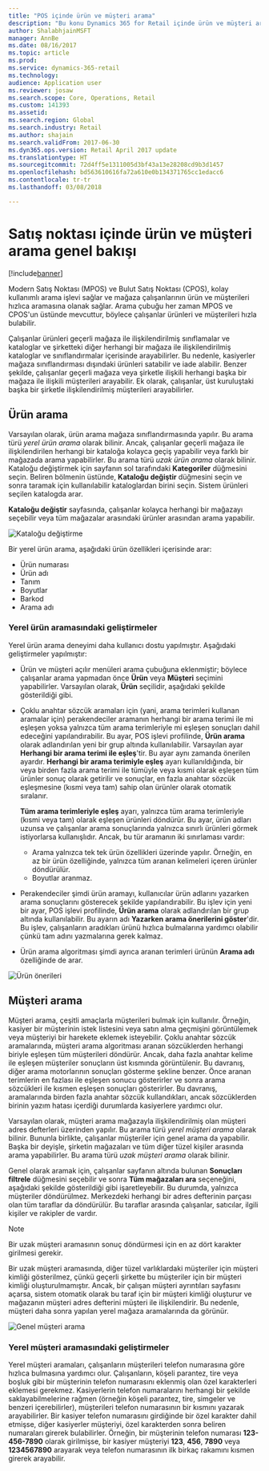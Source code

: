```yaml
---
title: "POS içinde ürün ve müşteri arama"
description: "Bu konu Dynamics 365 for Retail içinde ürün ve müşteri arama özelliğinde yapılmış olan iyileştirmeler hakkında genel bakış sağlar."
author: ShalabhjainMSFT
manager: AnnBe
ms.date: 08/16/2017
ms.topic: article
ms.prod: 
ms.service: dynamics-365-retail
ms.technology: 
audience: Application user
ms.reviewer: josaw
ms.search.scope: Core, Operations, Retail
ms.custom: 141393
ms.assetid: 
ms.search.region: Global
ms.search.industry: Retail
ms.author: shajain
ms.search.validFrom: 2017-06-30
ms.dyn365.ops.version: Retail April 2017 update
ms.translationtype: HT
ms.sourcegitcommit: 72d4ff5e1311005d3bf43a13e28208cd9b3d1457
ms.openlocfilehash: bd563610616fa72a610e0b134371765cc1edacc6
ms.contentlocale: tr-tr
ms.lasthandoff: 03/08/2018

---
```


# <a name="overview-of-product-and-customer-search-in-point-of-sale"></a>Satış noktası içinde ürün ve müşteri arama genel bakışı

[!include[banner](includes/banner.md)]

Modern Satış Noktası (MPOS) ve Bulut Satış Noktası (CPOS), kolay kullanımlı arama işlevi sağlar ve mağaza çalışanlarının ürün ve müşterileri hızlıca aramasına olanak sağlar. Arama çubuğu her zaman MPOS ve CPOS'un üstünde mevcuttur, böylece çalışanlar ürünleri ve müşterileri hızla bulabilir.

Çalışanlar ürünleri geçerli mağaza ile ilişkilendirilmiş sınıflamalar ve kataloglar ve şirketteki diğer herhangi bir mağaza ile ilişkilendirilmiş kataloglar ve sınıflandırmalar içerisinde arayabilirler. Bu nedenle, kasiyerler mağaza sınıflandırması dışındaki ürünleri satabilir ve iade alabilir. Benzer şekilde, çalışanlar geçerli mağaza veya şirketle ilişkili herhangi başka bir mağaza ile ilişkili müşterileri arayabilir. Ek olarak, çalışanlar, üst kuruluştaki başka bir şirketle ilişkilendirilmiş müşterileri arayabilirler.

## <a name="product-search"></a>Ürün arama 

Varsayılan olarak, ürün arama mağaza sınıflandırmasında yapılır. Bu arama türü *yerel ürün arama* olarak bilinir. Ancak, çalışanlar geçerli mağaza ile ilişkilendirilen herhangi bir kataloğa kolayca geçiş yapabilir veya farklı bir mağazada arama yapabilirler. Bu arama türü *uzak ürün arama* olarak bilinir. Kataloğu değiştirmek için sayfanın sol tarafındaki **Kategoriler** düğmesini seçin. Beliren bölmenin üstünde, **Kataloğu değiştir** düğmesini seçin ve sonra taramak için kullanılabilir kataloglardan birini seçin. Sistem ürünleri seçilen katalogda arar.

**Kataloğu değiştir** sayfasında, çalışanlar kolayca herhangi bir mağazayı seçebilir veya tüm mağazalar arasındaki ürünler arasından arama yapabilir.

![Kataloğu değiştirme](./media/Changecatalog.png "Kataloğu değiştirme")
 
Bir yerel ürün arama, aşağıdaki ürün özellikleri içerisinde arar:

- Ürün numarası
- Ürün adı
- Tanım
- Boyutlar
- Barkod
- Arama adı

### <a name="enhancements-to-local-product-searches"></a>Yerel ürün aramasındaki geliştirmeler

Yerel ürün arama deneyimi daha kullanıcı dostu yapılmıştır. Aşağıdaki geliştirmeler yapılmıştır:

- Ürün ve müşteri açılır menüleri arama çubuğuna eklenmiştir; böylece çalışanlar arama yapmadan önce **Ürün** veya **Müşteri** seçimini yapabilirler. Varsayılan olarak, **Ürün** seçilidir, aşağıdaki şekilde gösterildiği gibi.
- Çoklu anahtar sözcük aramaları için (yani, arama terimleri kullanan aramalar için) perakendeciler aramanın herhangi bir arama terimi ile mi eşleşen yoksa yalnızca tüm arama terimleriyle mi eşleşen sonuçları dahil edeceğini yapılandırabilir. Bu ayar, POS işlevi profilinde, **Ürün arama** olarak adlandırılan yeni bir grup altında kullanılabilir. Varsayılan ayar **Herhangi bir arama terimi ile eşleş**'tir. Bu ayar aynı zamanda önerilen ayardır. **Herhangi bir arama terimiyle eşleş** ayarı kullanıldığında, bir veya birden fazla arama terimi ile tümüyle veya kısmi olarak eşleşen tüm ürünler sonuç olarak getirilir ve sonuçlar, en fazla anahtar sözcük eşleşmesine (kısmi veya tam) sahip olan ürünler olarak otomatik sıralanır.

    **Tüm arama terimleriyle eşleş** ayarı, yalnızca tüm arama terimleriyle (kısmi veya tam) olarak eşleşen ürünleri döndürür. Bu ayar, ürün adları uzunsa ve çalışanlar arama sonuçlarında yalnızca sınırlı ürünleri görmek istiyorlarsa kullanışlıdır. Ancak, bu tür aramanın iki sınırlaması vardır:

    - Arama yalnızca tek tek ürün özellikleri üzerinde yapılır. Örneğin, en az bir ürün özelliğinde, yalnızca tüm aranan kelimeleri içeren ürünler döndürülür.
    - Boyutlar aranmaz.

- Perakendeciler şimdi ürün aramayı, kullanıcılar ürün adlarını yazarken arama sonuçlarını gösterecek şekilde yapılandırabilir. Bu işlev için yeni bir ayar, POS işlevi profilinde, **Ürün arama** olarak adlandırılan bir grup altında kullanılabilir. Bu ayarın adı **Yazarken arama önerilerini göster**'dir. Bu işlev, çalışanların aradıkları ürünü hızlıca bulmalarına yardımcı olabilir çünkü tam adını yazmalarına gerek kalmaz.
- Ürün arama algoritması şimdi ayrıca aranan terimleri ürünün **Arama adı** özelliğinde de arar.

![Ürün önerileri](./media/Productsuggestions.png "Ürün önerileri")

## <a name="customer-search"></a>Müşteri arama

Müşteri arama, çeşitli amaçlarla müşterileri bulmak için kullanılır. Örneğin, kasiyer bir müşterinin istek listesini veya satın alma geçmişini görüntülemek veya müşteriyi bir harekete eklemek isteyebilir. Çoklu anahtar sözcük aramalarında, müşteri arama algoritması aranan sözcüklerden herhangi biriyle eşleşen tüm müşterileri döndürür. Ancak, daha fazla anahtar kelime ile eşleşen müşteriler sonuçların üst kısmında görüntülenir. Bu davranış, diğer arama motorlarının sonuçları gösterme şekline benzer. Önce aranan terimlerin en fazlası ile eşleşen sonucu gösterirler ve sonra arama sözcükleri ile kısmen eşleşen sonuçları gösterirler. Bu davranış, aramalarında birden fazla anahtar sözcük kullandıkları, ancak sözcüklerden birinin yazım hatası içerdiği durumlarda kasiyerlere yardımcı olur.

Varsayılan olarak, müşteri arama mağazayla ilişkilendirilmiş olan müşteri adres defterleri üzerinden yapılır. Bu arama türü *yerel müşteri arama* olarak bilinir. Bununla birlikte, çalışanlar müşteriler için genel arama da yapabilir. Başka bir deyişle, şirketin mağazaları ve tüm diğer tüzel kişiler arasında arama yapabilirler. Bu arama türü *uzak müşteri arama* olarak bilinir.

Genel olarak aramak için, çalışanlar sayfanın altında bulunan **Sonuçları filtrele** düğmesini seçebilir ve sonra **Tüm mağazaları ara** seçeneğini, aşağıdaki şekilde gösterildiği gibi işaretleyebilir. Bu durumda, yalnızca müşteriler döndürülmez. Merkezdeki herhangi bir adres defterinin parçası olan tüm taraflar da döndürülür. Bu taraflar arasında çalışanlar, satıcılar, ilgili kişiler ve rakipler de vardır.

> [!NOTE]
> Bir uzak müşteri aramasının sonuç döndürmesi için en az dört karakter girilmesi gerekir.

Bir uzak müşteri aramasında, diğer tüzel varlıklardaki müşteriler için müşteri kimliği gösterilmez, çünkü geçerli şirkette bu müşteriler için bir müşteri kimliği oluşturulmamıştır. Ancak, bir çalışan müşteri ayrıntıları sayfasını açarsa, sistem otomatik olarak bu taraf için bir müşteri kimliği oluşturur ve mağazanın müşteri adres defterini müşteri ile ilişkilendirir. Bu nedenle, müşteri daha sonra yapılan yerel mağaza aramalarında da görünür.

![Genel müşteri arama](./media/Globalcustomersearch.png "Genel müşteri arama")

### <a name="enhancements-to-local-customer-searches"></a>Yerel müşteri aramasındaki geliştirmeler

Yerel müşteri aramaları, çalışanların müşterileri telefon numarasına göre hızlıca bulmasına yardımcı olur. Çalışanların, köşeli parantez, tire veya boşluk gibi bir müşterinin telefon numarasını eklenmiş olan özel karakterleri eklemesi gerekmez. Kasiyerlerin telefon numaralarını herhangi bir şekilde saklayabilmelerine rağmen (örneğin köşeli parantez, tire, simgeler ve benzeri içerebilirler), müşterileri telefon numarasının bir kısmını yazarak arayabilirler. Bir kasiyer telefon numarasını girdiğinde bir özel karakter dahil etmişse, diğer kasiyerler müşteriyi, özel karakterden sonra beliren numaraları girerek bulabilirler. Örneğin, bir müşterinin telefon numarası **123-456-7890** olarak girilmişse, bir kasiyer müşteriyi **123**, **456**, **7890** veya **1234567890** arayarak veya telefon numarasının ilk birkaç rakamını kısmen girerek arayabilir.


